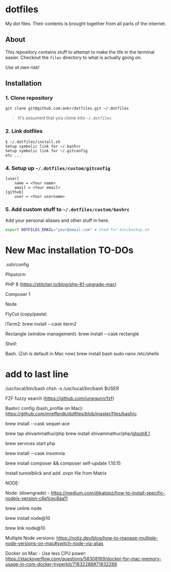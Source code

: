 # dotfiles

My dot files. Their contents is brought together from all parts of the internet.

## About
This repository contains stuff to attempt to make the life in the terminal easier. Checkout the `files` directory to what is actually going on.

*Use at own risk!*

## Installation

### 1. Clone repository
```git clone git@github.com:ankr/dotfiles.git ~/.dotfiles```
> It's assumed that you clone into `~/.dotfiles`

### 2. Link dotfiles
```
$ ~/.dotfiles/install.sh
Setup symbolic link for ~/.bashrc
Setup symbolic link for ~/.gitconfig
etc ...
```

### 4. Setup up `~/.dotfiles/custom/gitconfig`
```
[user]
	name = <Your name>
	email = <Your email>
[github]
	user = <Your username>
```

### 5. Add custom stuff to `~/.dotfiles/custom/bashrc`
Add your personal aliases and other stuff in here.

```bash
export DOTFILES_EMAIL="your@email.com" # Used for bin/backup.sh
```



# New Mac installation TO-DOs
.ssh/config

Phpstorm

PHP 8 (https://stitcher.io/blog/php-81-upgrade-mac)

Composer 1

Node 

FlyCut (copy/paste)

iTerm2: brew install --cask iterm2

Rectangle (window management): brew install --cask rectangle

*Shell:*

Bash. (Zsh is default in Mac now)
brew install bash
sudo nano /etc/shells

# add to last line
/usr/local/bin/bash
chsh -s /usr/local/bin/bash $USER

FZF fuzzy search (https://github.com/junegunn/fzf)

Bashrc config (bash_profile on Mac): https://github.com/mrefferdk/dotfiles/blob/master/files/bashrc



brew install --cask sequel-ace

brew tap shivammathur/php
brew install shivammathur/php/php@8.1

brew services start php

brew install --cask insomnia

brew install composer && composer self-update 1.10.15

Install tunnelblick and add .ovpn file from Matrix

NODE:

Node: (downgrade) - https://medium.com/@katopz/how-to-install-specific-nodejs-version-c6e1cec8aa11

brew unlink node

brew install node@10

brew link node@10

Multiple Node versions: https://notiz.dev/blog/how-to-manage-multiple-node-versions-on-mac#switch-node-via-alias

Docker on Mac - Use less CPU power: https://stackoverflow.com/questions/58308169/docker-for-mac-memory-usage-in-com-docker-hyperkit/71832288#71832288





